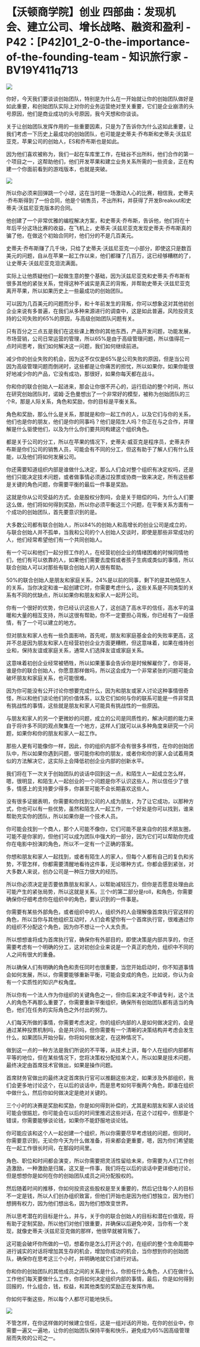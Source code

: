 # 【沃顿商学院】创业 四部曲：发现机会、建立公司、增长战略、融资和盈利 - P42：[P42]01_2-0-the-importance-of-the-founding-team - 知识旅行家 - BV19Y411q713

![](img/74c7d9edac55249ba90fdb509822966d_0.png)

你好，今天我们要谈谈创始团队，特别是为什么在一开始就让你的创始团队做好是如此重要，和创始团队实际上对你的业务运营绝对至关重要，它们是企业崩溃的头号原因，他们是商业成功的头号原因，我今天想和你谈谈。

关于让创始团队发挥作用的一些重要因素，只是为了告诉你为什么这如此重要，让我们考虑一下历史上最成功的创始团队，也可能是史蒂夫·乔布斯和史蒂夫·沃兹尼亚克，苹果公司的创始人，ES和乔布斯也是如此。

因为他们喜欢被称为，我们一起在车库里工作，在硅谷不出所料，他们合作的第一个项目之一，这帮助他们，他们开发苹果和建立业务关系所需的一些资金，正在构建一个你面前看到的游戏版本，也就是突破。

![](img/74c7d9edac55249ba90fdb509822966d_2.png)

所以你必须来回弹跳一个小球，这在当时是一场激动人心的比赛，相信我，史蒂夫·乔布斯得到了一份合同，他是个销售员，不出所料，并获得了开发Breakout和史蒂夫·沃兹尼亚克版本的合同。

他创建了一个非常优雅的编程解决方案，和史蒂夫·乔布斯，告诉他，他们将在十年后平分这场比赛的收益，在飞机上，史蒂夫·沃兹尼亚克发现史蒂夫·乔布斯真的骗了他，在做这个初始合同时，他们分的不是几百美元。

史蒂夫·乔布斯赚了几千块，只给了史蒂夫·沃兹尼亚克一小部分，即使这只是数百美元的问题，自从在苹果一起工作以来，他们都赚了几百万，这已经够糟糕的了，让史蒂夫·沃兹尼亚克泪流满面。

实际上让他质疑他们一起做生意的整个基础，因为沃兹尼亚克和史蒂夫·乔布斯有很多其他的紧张关系，觉得这种不诚实是真正的背叛，并帮助史蒂夫·沃兹尼亚克离开苹果，所以如果历史上一些最成功的创始团队。

可以因为几百美元的问题而分手，和十年前发生的背叛，你可以想象这对其他初创企业来说有多普遍，在我们从多种来源进行的调查中，这是如此普遍，风险投资支持的公司失败的65%的原因，与高级创始团队问题有关。

只有百分之三点五是我们在这些课上教你的其他东西，产品开发问题，功能发展，市场营销，公司日常运营的管理，所以65%是由于高级管理问题，所以值得花一点时间思考，我们如何解决这一问题，我们如何继续前进。

减少你的创业失败的机会，因为这不仅仅是65%是公司失败的原因，但是当公司因为高级管理问题而倒闭时，这些都是让你痛苦的担忧，所以如果你，如果你能很好地减少你的产品，它没有成功，那很好，如果你每天都在战斗。

你和你的联合创始人一起进来，那会让你很不开心的，运行启动的整个时间，所以在研究创始团队时，诺姆·乏色曼想出了一个非常好的模型，被称为创始团队的三个R，那是人际关系，角色和奖励，你的目标是平衡关系。

角色和奖励，那么什么是关系，那就是和你一起工作的人，以及它们与你的关系，他们也是你的朋友，他们是你的同事吗？他们是陌生人吗？你正在与之合作，并理解是什么驱使他们，以及为什么你们要共同构建这个组织角色。

都是关于公司的分工，所以在苹果的情况下，史蒂夫·威亚克是程序员，史蒂夫乔布斯是你们公司的销售人员，可能会有不同的分工，但这有助于了解人们有什么技能，以及他们将如何发展公司。

你还需要知道组织内部是谁做什么决定，那么人们会对整个组织有决定权吗，还是他们只能决定技术问题，或者做事情必须通过投票或协商一致来决定，所有这些都是关键的角色问题，你需要平衡的最后一件事是奖励。

这就是你从公司受益的方式，会是股权分割吗，会是关于赔偿的吗，为什么人们要这么做，他们将如何得到奖励，所以你必须平衡这三个问题，在平衡关系方面有一个成功的创始团队，首先要意识到的是。

大多数公司都有联合创始人，所以84%的创始人和高增长的创业公司是成立的，与联合创始人并不孤单，当我和公司的个人创始人交谈时，即使是那些非常成功的人，他们经常希望他们有一个共同创始人。

有一个可以和他们一起分担工作的人，在经营初创企业的情绪困难的时候同情他们，他们有可以依靠的人，如果他们需要去度假或者孩子生病或类似的事情，所以联合创始人可以对那些有联合创始人的人很有帮助。

50%的联合创始人是朋友和家庭关系，24%是以前的同事，剩下的是其他陌生人的关系，当你决定和谁一起创建它时，你需要考虑什么，这些关系是不同类型的关系有不同的优缺点，所以如果你和朋友和家人一起开公司。

你有一个很好的优势，你已经认识这些人了，这创造了高水平的信任，高水平的温暖和大量的相互支持，所以这很有帮助，你不一定要担心背叛，你已经有了一段感情，有了一个可以建立的地方。

但对朋友和家人也有一些负面影响，首先呢，朋友和家庭基金会的失败率更高，这并不总是因为朋友和家人在经营初创企业方面更糟糕，但这意味着，如果在维持创业和，保持友谊或家庭关系，通常人们选择友谊或家庭关系。

这意味着初创企业经常被牺牲，所以如果董事会告诉你是时候解雇你了，你哥哥，谁是你的联合创始人，你愿意那样做吗，所以这会成为一个非常紧张的问题可能会破坏朋友和家庭关系，也可能很难。

因为你可能没有公开讨论你想要完成什么，因为和朋友或家人讨论这种事情很奇怪，所以和他们谈论他们的价值体系，以及它们如何与你的联系可能是一件非常具有挑战性的事情，这些就是朋友和家人可能具有挑战性的一些原因。

与朋友和家人的另一个更微妙的问题，成立的公司是同质性的，解决问题的能力来自于将许多不同的观点聚集在一个地方，这样人们就可以从多种角度来研究一个问题，如果你和你的朋友和家人一起工作。

那些人更有可能像你一样，因此，你的组织内部不会有很多多样性，在你的创始团队中，所以如果你遇到问题，很可能你和你的朋友，或者你和你的家人会试着用类似的方法解决它，这实际上会降低初创企业内部的创新水平。

我们将在下一次关于创始团队的谈话中回到这一点，和陌生人一起成立怎么样，嗯，很明显，和陌生人一起创业的一个问题是你不认识这些人，所以信任少了很多，情感上的支持要少得多，你甚至可能不会长期喜欢这些人。

没有很多证据表明，你需要和你找到公司的人成为朋友，为了让它成功，以那种方式，你也可以有一些优势，虽然和陌生人一起工作，一个好处是你可以找到，谁来帮助充实你的团队，所以如果你是一个技术人员。

你可能会找到一个商人，那个人可能不像你，它们可能不是来自你的技术朋友圈，可能不是你家的，但他们可以成为团队中强大的一部分，因为它们可以帮助你完成你在电影中扮演的角色，所以不一定有一个正确的答案。

你想和朋友和家人一起找到，或者有陌生人的家人，但每个人都有自己的复仇和劣势，不管怎样，你都需要清醒地看待这件事，无论哪种方式，你都会感到紧张，对大多数人来说，创办公司是一种压力很大的经历。

所以你必须决定是否要依靠朋友和家人，以帮助减轻压力，但你是否愿意处理由此可能产生的紧张局势，所以这就是关系，三个r的第二部分是roll，和角色，你需要确保你仔细考虑你在组织中的角色，要认识到的一件事是。

你需要有某些外部角色，或者组织中的人，组织外的人会理解像首席执行官这样的角色，所以当你与其他组织互动时，人们会希望你有一个首席执行官，很难通过你的组织不分配这个角色，因为你不想让一个人太负责。

所以想想谁将成为首席执行官，确保你有外部目的，即使决策是内部共享的，你还需要考虑有一个明确的分工，这对初创企业来说是一个真正的危险，组织中不同的人之间有很大的重叠。

所以确保人们有明确的角色和责任同时也很重要，当您开始启动时，你不知道事情会如何发展，所以，你需要能够重新平衡，可能会变成的角色，比如说，你认为会有一个实质性的知识产权角度。

所以你有一个法人作为你组织的关键角色之一，但你后来决定不申请专利，这个法人的角色不再那么重要了，你需要重新平衡组织，确保所有创始团队都有适当的角色，他们在任务的实际角色之外付出的努力。

人们每天所做的事情，你需要考虑决定，你的组织内部的人是如何做决定的，会是通过某种投票机制吗，会是共识吗，但你需要有一个清晰的决策结构并考虑会发生什么，如果团队开始分裂，你将如何做决定，在这种情况下。

做到这一点的一种方法是我们所说的不平等，从技术上讲，每个人在组织内部都有平等的地位，但在某些情况下，您将决策权分配给某个人，所以如果是技术问题，最终决定由首席技术官做出，如果是操作问题。

首席财务官做出的最终决定首席执行官可以推翻这些决定，如果涉及外部组织，我们会更多地讨论这个，在以后的谈话中，而是思考如何平衡两个角色，即谁在组织中做什么，然后你如何做决定是绝对关键的。

三个小时的决赛是奖励和奖励，你是如何得到补偿的，尤其是和朋友和家人谈论钱可能会很尴尬，你可能会在以后的时间里推迟这些对话，在这个过程中，但那是个错误，你需要能够谈论钱，如果你不能舒服地谈论钱。

你可能应该和这个人一起创建一个组织，所以你需要尽早考虑钱的问题，但同时，你需要意识到，无论你今天为什么做准备，将来都会更重要，嗯，因为你们希望能在一起工作很长时间，在那段时间里。

角色、职位和时间都会演变，所以你需要把灵活性留给未来，你需要为人们工作创造激励，一种激励是归属，这又是一件事，我们将在以后的谈话中更详细地讨论，但是想想你是如何在你的创始团队成员之间分配股权的。

然后随着时间的推移，你如何投资这些股权是至关重要的，然后记住每个人的目标不一定是钱，所以人们创办组织致富，但他们开始也是因为他们想独立，因为他们想拥有权力，因为他们想出名，因为他们想改变世界。

所以思考潜在的目标是什么，并与，关于你的联合创始人的目标和潜在价值观，将有助于定制奖励，所以他们对他们很重要，并确保以后避免冲突，当你有一个发现，就像史蒂夫·沃兹尼亚克做的那样，他很早就被背叛了。

这可能会破坏你所做的一切，想着你是怎么打开这个的，在组织的整个生命周期中进行诚实的对话将增加其生存的机会，增加你成功的机会，当你想到你的创始团队，确保你在思考这三个小时，并明确地就它们进行对话。

你和你的创始团队的其他成员之间的关系是什么，你担任什么角色，人们在做什么工作他们每天要做什么工作，你将如何决定组织内部的事情，最后，你是如何得到回报的，什么组合，钱，权益，和其他类型的奖励正在发挥作用。

你如何平衡这些，所以每个人都尽可能地快乐。

![](img/74c7d9edac55249ba90fdb509822966d_4.png)

不管怎样，在你这样做的时候建立信任，这是一组对话的开始，在你的创业中，你需要一遍又一遍地，让你的创始团队保持平衡和快乐，避免成为65%因高级管理层而失败的公司之一。
